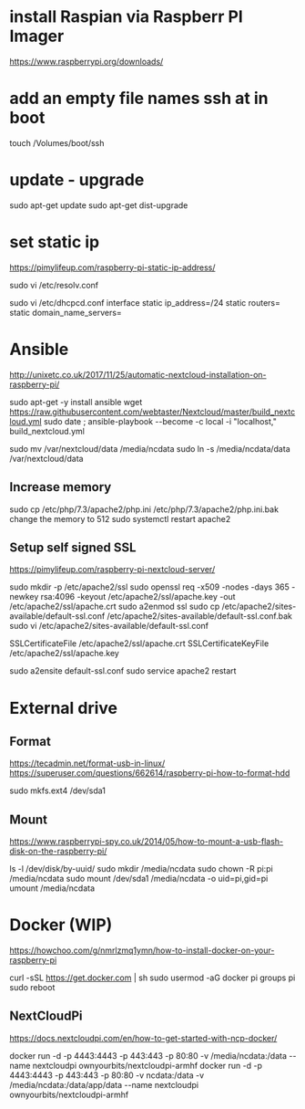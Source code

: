 # install Raspian via Raspberr PI Imager
https://www.raspberrypi.org/downloads/

# add an empty file names ssh at in boot
touch /Volumes/boot/ssh

# update - upgrade
sudo apt-get update
sudo apt-get dist-upgrade

# set static ip
https://pimylifeup.com/raspberry-pi-static-ip-address/

sudo vi /etc/resolv.conf

sudo vi /etc/dhcpcd.conf
interface <NETWORK>
static ip_address=<STATICIP>/24
static routers=<ROUTERIP>
static domain_name_servers=<DNSIP>

# Ansible
http://unixetc.co.uk/2017/11/25/automatic-nextcloud-installation-on-raspberry-pi/

sudo apt-get -y install ansible
wget https://raw.githubusercontent.com/webtaster/Nextcloud/master/build_nextcloud.yml
sudo date ; ansible-playbook --become -c local -i "localhost," build_nextcloud.yml

sudo mv /var/nextcloud/data /media/ncdata
sudo ln -s /media/ncdata/data /var/nextcloud/data

## Increase memory
sudo cp /etc/php/7.3/apache2/php.ini /etc/php/7.3/apache2/php.ini.bak
change the memory to 512
sudo systemctl restart apache2

## Setup self signed SSL
https://pimylifeup.com/raspberry-pi-nextcloud-server/

sudo mkdir -p /etc/apache2/ssl
sudo openssl req -x509 -nodes -days 365 -newkey rsa:4096 -keyout /etc/apache2/ssl/apache.key -out /etc/apache2/ssl/apache.crt
sudo a2enmod ssl
sudo cp /etc/apache2/sites-available/default-ssl.conf /etc/apache2/sites-available/default-ssl.conf.bak
sudo vi /etc/apache2/sites-available/default-ssl.conf

SSLCertificateFile /etc/apache2/ssl/apache.crt
SSLCertificateKeyFile /etc/apache2/ssl/apache.key

sudo a2ensite default-ssl.conf
sudo service apache2 restart

# External drive
## Format
https://tecadmin.net/format-usb-in-linux/
https://superuser.com/questions/662614/raspberry-pi-how-to-format-hdd

sudo mkfs.ext4 /dev/sda1

## Mount
https://www.raspberrypi-spy.co.uk/2014/05/how-to-mount-a-usb-flash-disk-on-the-raspberry-pi/

ls -l /dev/disk/by-uuid/
sudo mkdir /media/ncdata
sudo chown -R pi:pi /media/ncdata
sudo mount /dev/sda1 /media/ncdata -o uid=pi,gid=pi
umount /media/ncdata

# Docker (WIP)
https://howchoo.com/g/nmrlzmq1ymn/how-to-install-docker-on-your-raspberry-pi

curl -sSL https://get.docker.com | sh
sudo usermod -aG docker pi
groups pi
sudo reboot

## NextCloudPi
https://docs.nextcloudpi.com/en/how-to-get-started-with-ncp-docker/

docker run -d -p 4443:4443 -p 443:443 -p 80:80 -v /media/ncdata:/data --name nextcloudpi ownyourbits/nextcloudpi-armhf 
docker run -d -p 4443:4443 -p 443:443 -p 80:80 -v ncdata:/data -v /media/ncdata:/data/app/data  --name nextcloudpi ownyourbits/nextcloudpi-armhf 
